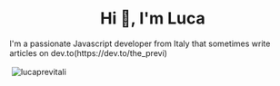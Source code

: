 <h1 align="center">Hi 👋, I'm Luca</h1>
I'm a passionate Javascript developer from Italy that sometimes write articles on dev.to(https://dev.to/the_previ)

<p>&nbsp;<img align="center" src="https://github-readme-stats.vercel.app/api?username=lucaprevitali&show_icons=true&locale=en" alt="lucaprevitali" /></p>
